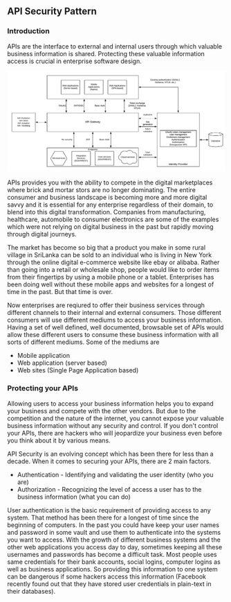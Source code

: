 ## API Security Pattern

### Introduction

APIs are the interface to external and internal users through which valuable business information is shared. Protecting these valuable information access is crucial in enterprise software design. 

![API Security Pattern](API-Security-Pattern.png)

APIs provides you with the ability to compete in the digital marketplaces where brick and mortar stors are no longer dominating. The entire consumer and business landscape is becoming more and more digital savvy and it is essential for any enterprise regardless of their domain, to blend into this digital transformation. Companies from manufacturing, healthcare, automobile to consumer electronics are some of the examples which were not relying on digital business in the past but rapidly moving through digital journeys. 

The market has become so big that a product you make in some rural village in SriLanka can be sold to an individual who is living in New York through the online digital e-commerce website like ebay or alibaba. Rather than going into a retail or wholesale shop, people would like to order items from their fingertips by using a mobile phone or a tablet. Enterprises has been doing well without these mobile apps and websites for a longest of time in the past. But that time is over. 

Now enterprises are reqiured to offer their business services through different channels to their internal and external consumers. Those different consumers will use different mediums to access your business information. Having a set of well defined, well documented, browsable set of APIs would allow these different users to consume these business information with all sorts of different mediums. Some of the mediums are

- Mobile application
- Web application (server based)
- Web sites (Single Page Application based)

### Protecting your APIs

Allowing users to access your business information helps you to expand your business and compete with the other vendors. But due to the competition and the nature of the internet, you cannot expose your valuable business information without any security and control. If you don't control your APIs, there are hackers who will jeopardize your business even before you think about it by various means. 

API Security is an evolving concept which has been there for less than a decade. When it comes to securing your APIs, there are 2 main factors. 

- Authentication - Identifying and validating the user identity (who you are)
- Authorization - Recognizing the level of access a user has to the business information (what you can do)

User authentication is the basic requirement of providing access to any system. That method has been there for a longest of time since the beginning of computers. In the past you could have keep your user names and password in some vault and use them to authenticate into the systems you want to access. With the growth of different business systems and the other web applications you access day to day, sometimes keeping all these usernames and passwords has become a difficult task. Most people uses same credentials for their bank accounts, social logins, computer logins as well as business applications. So providing this information to one system can be dangerous if some hackers access this information (Facebook recently found out that they have stored user credentials in plain-text in their databases). 
